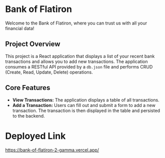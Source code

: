 # Bank of Flatiron

Welcome to the Bank of Flatiron, where you can trust us with all your financial data!

## Project Overview

This project is a React application that displays a list of your recent bank transactions and allows you to add new transactions. The application consumes a RESTful API provided by a `db.json` file and performs CRUD (Create, Read, Update, Delete) operations.

## Core Features

- **View Transactions:** The application displays a table of all transactions.
- **Add a Transaction:** Users can fill out and submit a form to add a new transaction. The transaction is then displayed in the table and persisted to the backend.

#  Deployed Link
https://bank-of-flatiron-2-gamma.vercel.app/
